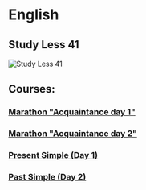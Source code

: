 ﻿# English 
## Study Less 41
![Study Less 41](https://github.com/AndriiKot/Marathon__English__UA/blob/main/study_less_41__image__.jpg)

## Courses:
### [Marathon "Acquaintance day 1"](https://github.com/AndriiKot/Marathon__Acquaintance__day_1)
### [Marathon "Acquaintance day 2"](https://github.com/AndriiKot/Marathon__Acquaintance__day_2.git)
### [Present Simple (Day 1)](https://github.com/AndriiKot/PresentSimple_Count_PreInter__Marathon__UA.git)
### [Past Simple (Day 2)](https://github.com/AndriiKot/Past_Simple__Marathon__UA.git)


